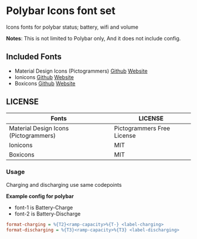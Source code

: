 # Polybar Icons font set
Icons fonts for polybar status; battery, wifi and volume

**Notes**: This is not limited to Polybar only, And it does not include config.

## Included Fonts
- Material Design Icons (Pictogrammers) [Github](https://github.com/Templarian/MaterialDesign) [Website](https://pictogrammers.com/library/mdi/)
- Ionicons [Github](https://github.com/ionic-team/ionicons) [Website](https://ionic.io/ionicons/)
- Boxicons [Github](https://github.com/atisawd/boxicons) [Website](https://boxicons.com/)

## LICENSE
| Fonts                                 | LICENSE                    |
|---------------------------------------|----------------------------|
| Material Design Icons (Pictogrammers) | Pictogrammers Free License |
| Ionicons                              | MIT                        |
| Boxicons                              | MIT                        |

### Usage

Charging and discharging use same codepoints

**Example config for polybar**

 - font-1 is Battery-Charge
 - font-2 is Battery-Discharge

```ini
format-charging = %{T2}<ramp-capacity>%{T-} <label-charging>
format-discharging = %{T3}<ramp-capacity>%{T3} <label-discharging>
```
